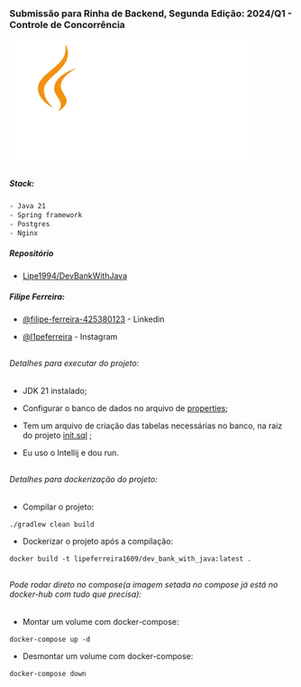 ### Submissão para Rinha de Backend, Segunda Edição: 2024/Q1 - Controle de Concorrência
![Imagem que representa o Drogon](./java_logo.png)

##### Stack:
    - Java 21
    - Spring framework
    - Postgres
    - Nginx

##### Repositório
- [Lipe1994/DevBankWithJava](https://github.com/Lipe1994/DevBankWithJava)

##### Filipe Ferreira:

- [@filipe-ferreira-425380123](https://www.linkedin.com/in/filipe-ferreira-425380123/) - Linkedin

- [@l1peferreira](https://www.instagram.com/l1peferreira/) - Instagram


##
###### Detalhes para executar do projeto:

- JDK 21 instalado;
    
- Configurar o banco de dados no arquivo de [properties](https://github.com/Lipe1994/DevBankWithJava/blob/main/src/main/resources/application.properties);
    
- Tem um arquivo de criação das tabelas necessárias no banco, na raiz do projeto [init.sql](https://github.com/Lipe1994/DevBankWithJava/blob/main/init.sql) ;
    
- Eu uso o Intellij e dou run.


##
###### Detalhes para dockerização do projeto:

 - Compilar o projeto:
```shell
./gradlew clean build  
```

 - Dockerizar o projeto após a compilação:
```shell
docker build -t lipeferreira1609/dev_bank_with_java:latest .  
```

##

###### Pode rodar direto no compose(a imagem setada no compose já está no docker-hub com tudo que precisa):

 - Montar um volume com docker-compose:
```shell
docker-compose up -d
```

 - Desmontar um volume com docker-compose:
```shell
docker-compose down
```
